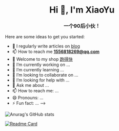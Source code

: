 <h1 align="center">Hi 👋, I'm XiaoYu</h1>
<h3 align="center">一个90后小伙！</h3>

Here are some ideas to get you started:
- 📝 I regularly write articles on [blog](https://halo.xyifx.cn/)
- 📫 How to reach me **1556818269@qq.com**
- 🏬 Welcome to my shop [跑得快](http://pdk.uvgg.com/)
- 🔭 I’m currently working on ...
- 🌱 I’m currently learning ...
- 👯 I’m looking to collaborate on ...
- 🤔 I’m looking for help with ...
- 💬 Ask me about ...
- 📫 How to reach me: ...
- 😄 Pronouns: ...
- ⚡ Fun fact: ...
-->

![Anurag's GitHub stats](https://github-readme-stats.vercel.app/api?username=yj126&show_icons=true&theme=vue)

[![Readme Card](https://github-readme-stats.vercel.app/api/pin/?username=anuraghazra&repo=github-readme-stats&theme=vue)](https://github.com/anuraghazra/github-readme-stats)





